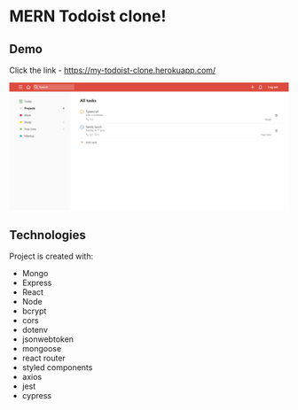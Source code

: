 # MERN Todoist clone!

## Demo
Click the link - https://my-todoist-clone.herokuapp.com/

![my-todosit-clone](./client/public/images/todoist-screenshot.png)

## Technologies
Project is created with:
* Mongo
* Express
* React
* Node
* bcrypt
* cors
* dotenv
* jsonwebtoken
* mongoose
* react router
* styled components
* axios
* jest
* cypress
